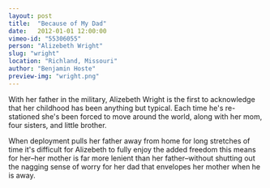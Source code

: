 ```yaml
---
layout: post
title:  "Because of My Dad"
date:   2012-01-01 12:00:00
vimeo-id: "55306055"
person: "Alizebeth Wright"
slug: "wright"
location: "Richland, Missouri"
author: "Benjamin Hoste"
preview-img: "wright.png"
---
```


With her father in the military, Alizebeth Wright is the first to acknowledge that her childhood has been anything but typical. Each time he's re-stationed she's been forced to move around the world, along with her mom, four sisters, and little brother.

When deployment pulls her father away from home for long stretches of time it's difficult for Alizebeth to fully enjoy the added freedom this means for her–her mother is far more lenient than her father–without shutting out the nagging sense of worry for her dad that envelopes her mother when he is away.

